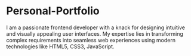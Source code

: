 # Personal-Portfolio
I am a passionate frontend developer with a knack for designing intuitive and visually appealing user interfaces. My expertise lies in transforming complex requirements into seamless web experiences using modern technologies like HTML5, CSS3, JavaScript.
